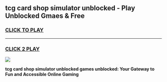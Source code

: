 
## tcg card shop simulator unblocked - Play Unblocked Gmaes & Free
<h3>
<a href="https://news.freeplayer.one?title=tcg_card_shop_simulator_unblocked&ref=16F">CLICK TO PLAY</a></h3>
<hr>

<h3>
<a href="https://news.freeplayer.one?title=tcg_card_shop_simulator_unblocked&ref=16F">CLICK 2 PLAY</a>
  
</h3>

<a href="https://news.freeplayer.one?title=tcg_card_shop_simulator_unblocked&ref=16F/"><img src="https://clearcache.store/games.png"></a>


**tcg card shop simulator unblocked games unblocked: Your Gateway to Fun and Accessible Online Gaming**
